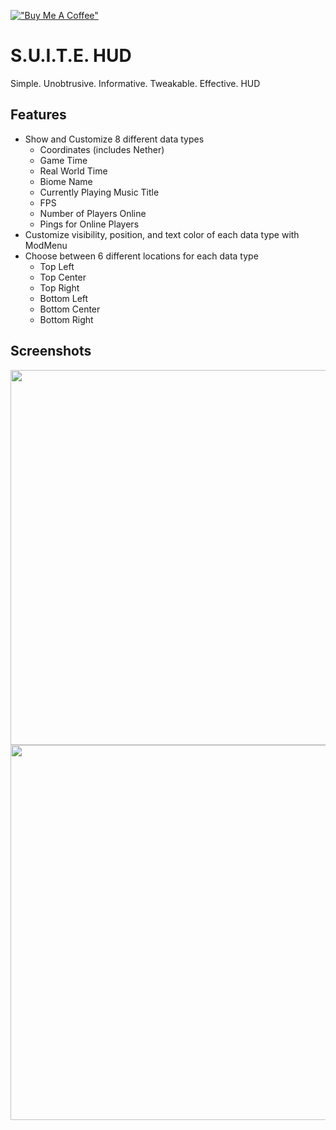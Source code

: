 [!["Buy Me A Coffee"](https://www.buymeacoffee.com/assets/img/custom_images/orange_img.png)](https://www.buymeacoffee.com/hbq2)

# S.U.I.T.E. HUD

Simple. Unobtrusive. Informative. Tweakable. Effective. HUD

## Features

- Show and Customize 8 different data types
	- Coordinates (includes Nether)
	- Game Time
	- Real World Time
	- Biome Name
	- Currently Playing Music Title
	- FPS
	- Number of Players Online
	- Pings for Online Players
- Customize visibility, position, and text color of each data type with ModMenu
- Choose between 6 different locations for each data type
	- Top Left
	- Top Center
	- Top Right
	- Bottom Left
	- Bottom Center
	- Bottom Right

## Screenshots

<img src="https://github.com/user-attachments/assets/3649f14f-e1b6-410c-a45a-4748db7e5d7f" width="600">
<img src="https://github.com/user-attachments/assets/cb5842b8-3897-489d-876a-c289a9bf2fb7" width="600">


